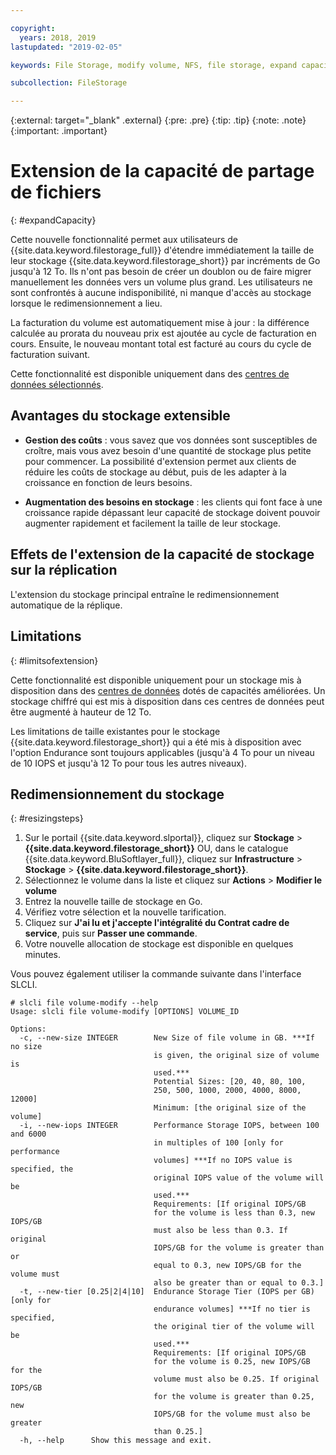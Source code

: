 ```yaml
---

copyright:
  years: 2018, 2019
lastupdated: "2019-02-05"

keywords: File Storage, modify volume, NFS, file storage, expand capacity

subcollection: FileStorage

---
```

{:external: target="_blank" .external}
{:pre: .pre}
{:tip: .tip}
{:note: .note}
{:important: .important}

# Extension de la capacité de partage de fichiers
{: #expandCapacity}

Cette nouvelle fonctionnalité permet aux utilisateurs de {{site.data.keyword.filestorage_full}} d'étendre immédiatement la taille de leur stockage {{site.data.keyword.filestorage_short}} par incréments de Go jusqu'à 12 To. Ils n'ont pas besoin de créer un doublon ou de faire migrer manuellement les données vers un volume plus grand. Les utilisateurs ne sont confrontés à aucune indisponibilité, ni manque d'accès au stockage lorsque le redimensionnement a lieu.

La facturation du volume est automatiquement mise à jour : la différence calculée au prorata du nouveau prix est ajoutée au cycle de facturation en cours. Ensuite, le nouveau montant total est facturé au cours du cycle de facturation suivant.

Cette fonctionnalité est disponible uniquement dans des [centres de données sélectionnés](/docs/infrastructure/FileStorage?topic=FileStorage-news).

## Avantages du stockage extensible

- **Gestion des coûts** : vous savez que vos données sont susceptibles de croître, mais vous avez besoin d'une quantité de stockage plus petite pour commencer. La possibilité d'extension permet aux clients de réduire les coûts de stockage au début, puis de les adapter à la croissance en fonction de leurs besoins.  

- **Augmentation des besoins en stockage** : les clients qui font face à une croissance rapide dépassant leur capacité de stockage doivent pouvoir augmenter rapidement et facilement la taille de leur stockage.

## Effets de l'extension de la capacité de stockage sur la réplication

L'extension du stockage principal entraîne le redimensionnement automatique de la réplique.

## Limitations
{: #limitsofextension}

Cette fonctionnalité est disponible uniquement pour un stockage mis à disposition dans des [centres de données](/docs/infrastructure/FileStorage?topic=FileStorage-news) dotés de capacités améliorées. Un stockage chiffré qui est mis à disposition dans ces centres de données peut être augmenté à hauteur de 12 To.

Les limitations de taille existantes pour le stockage {{site.data.keyword.filestorage_short}} qui a été mis à disposition avec l'option Endurance sont toujours applicables (jusqu'à 4 To pour un niveau de 10 IOPS et jusqu'à 12 To pour tous les autres niveaux).

## Redimensionnement du stockage
{: #resizingsteps}

1. Sur le portail {{site.data.keyword.slportal}}, cliquez sur **Stockage** > **{{site.data.keyword.filestorage_short}}** OU, dans le catalogue {{site.data.keyword.BluSoftlayer_full}}, cliquez sur **Infrastructure** > **Stockage** > **{{site.data.keyword.filestorage_short}}**.
2. Sélectionnez le volume dans la liste et cliquez sur **Actions** > **Modifier le volume**
3. Entrez la nouvelle taille de stockage en Go.
4. Vérifiez votre sélection et la nouvelle tarification.
5. Cliquez sur **J'ai lu et j'accepte l'intégralité du Contrat cadre de service**, puis sur **Passer une commande**.
6. Votre nouvelle allocation de stockage est disponible en quelques minutes.

Vous pouvez également utiliser la commande suivante dans l'interface SLCLI.
```
# slcli file volume-modify --help
Usage: slcli file volume-modify [OPTIONS] VOLUME_ID

Options:
  -c, --new-size INTEGER        New Size of file volume in GB. ***If no size
                                is given, the original size of volume is
                                used.***
                                Potential Sizes: [20, 40, 80, 100,
                                250, 500, 1000, 2000, 4000, 8000, 12000]
                                Minimum: [the original size of the volume]
  -i, --new-iops INTEGER        Performance Storage IOPS, between 100 and 6000
                                in multiples of 100 [only for performance
                                volumes] ***If no IOPS value is specified, the
                                original IOPS value of the volume will be
                                used.***
                                Requirements: [If original IOPS/GB
                                for the volume is less than 0.3, new IOPS/GB
                                must also be less than 0.3. If original
                                IOPS/GB for the volume is greater than or
                                equal to 0.3, new IOPS/GB for the volume must
                                also be greater than or equal to 0.3.]
  -t, --new-tier [0.25|2|4|10]  Endurance Storage Tier (IOPS per GB) [only for
                                endurance volumes] ***If no tier is specified,
                                the original tier of the volume will be
                                used.***
                                Requirements: [If original IOPS/GB
                                for the volume is 0.25, new IOPS/GB for the
                                volume must also be 0.25. If original IOPS/GB
                                for the volume is greater than 0.25, new
                                IOPS/GB for the volume must also be greater
                                than 0.25.]
  -h, --help      Show this message and exit.
```
